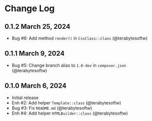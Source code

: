 # Change Log

## 0.1.2 March 25, 2024

- Bug #6: Add method `render()` in `CssClass::class` (@terabytesoftw)

## 0.1.1 March 9, 2024

- Bug #5: Change branch alias to `1.0-dev` in `composer.json` (@terabytesoftw)

## 0.1.0 March 6, 2024

- Initial release
- Enh #2: Add helper `Template::class` (@terabytesoftw)
- Bug #3: Fix `README.md` (@terabytesoftw)
- Enh #4: Add helper `HTMLBuilder::class` (@terabytesoftw)
